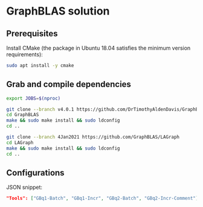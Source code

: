 # GraphBLAS solution

## Prerequisites

Install CMake (the package in Ubuntu 18.04 satisfies the minimum version requirements):

```bash
sudo apt install -y cmake
```

## Grab and compile dependencies

```bash
export JOBS=$(nproc)

git clone --branch v4.0.1 https://github.com/DrTimothyAldenDavis/GraphBLAS/
cd GraphBLAS
make && sudo make install && sudo ldconfig
cd ..

git clone --branch 4Jan2021 https://github.com/GraphBLAS/LAGraph
cd LAGraph
make && sudo make install && sudo ldconfig
cd ..
```

## Configurations

JSON snippet:

```json
"Tools": ["GBq1-Batch", "GBq1-Incr", "GBq2-Batch", "GBq2-Incr-Comment"],
```

